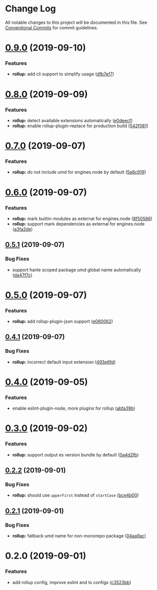 # Change Log

All notable changes to this project will be documented in this file.
See [Conventional Commits](https://conventionalcommits.org) for commit guidelines.

# [0.9.0](https://github.com/1stG/configs/compare/@1stg/rollup-config@0.8.0...@1stg/rollup-config@0.9.0) (2019-09-10)


### Features

* **rollup:** add cli support to simplify usage ([dfb7ef7](https://github.com/1stG/configs/commit/dfb7ef7))





# [0.8.0](https://github.com/1stG/configs/compare/@1stg/rollup-config@0.7.0...@1stg/rollup-config@0.8.0) (2019-09-09)


### Features

* **rollup:** detect available extensions automatically ([e0deecf](https://github.com/1stG/configs/commit/e0deecf))
* **rollup:** enable rollup-plugin-replace for production build ([542f081](https://github.com/1stG/configs/commit/542f081))





# [0.7.0](https://github.com/1stG/configs/compare/@1stg/rollup-config@0.6.0...@1stg/rollup-config@0.7.0) (2019-09-07)


### Features

* **rollup:** do not include umd for engines.node by default ([5a6c919](https://github.com/1stG/configs/commit/5a6c919))





# [0.6.0](https://github.com/1stG/configs/compare/@1stg/rollup-config@0.5.1...@1stg/rollup-config@0.6.0) (2019-09-07)


### Features

* **rollup:** mark builtin-modules as external for engines.node ([8f50586](https://github.com/1stG/configs/commit/8f50586))
* **rollup:** support mark dependencies as external for engines.node ([a3fa2de](https://github.com/1stG/configs/commit/a3fa2de))





## [0.5.1](https://github.com/1stG/configs/compare/@1stg/rollup-config@0.5.0...@1stg/rollup-config@0.5.1) (2019-09-07)


### Bug Fixes

* support hanle scoped package umd global name automatically ([da47f7c](https://github.com/1stG/configs/commit/da47f7c))





# [0.5.0](https://github.com/1stG/configs/compare/@1stg/rollup-config@0.4.1...@1stg/rollup-config@0.5.0) (2019-09-07)


### Features

* **rollup:** add rollup-plugin-json support ([e060062](https://github.com/1stG/configs/commit/e060062))





## [0.4.1](https://github.com/1stG/configs/compare/@1stg/rollup-config@0.4.0...@1stg/rollup-config@0.4.1) (2019-09-07)


### Bug Fixes

* **rollup:** incorrect default input extension ([493e6fd](https://github.com/1stG/configs/commit/493e6fd))





# [0.4.0](https://github.com/1stG/configs/compare/@1stg/rollup-config@0.3.0...@1stg/rollup-config@0.4.0) (2019-09-05)


### Features

* enable eslint-plugin-node, more plugins for rollup ([abfa39b](https://github.com/1stG/configs/commit/abfa39b))





# [0.3.0](https://github.com/1stG/configs/compare/@1stg/rollup-config@0.2.2...@1stg/rollup-config@0.3.0) (2019-09-02)


### Features

* **rollup:** support output es version bundle by default ([0a4d2fb](https://github.com/1stG/configs/commit/0a4d2fb))





## [0.2.2](https://github.com/1stG/configs/compare/@1stg/rollup-config@0.2.1...@1stg/rollup-config@0.2.2) (2019-09-01)


### Bug Fixes

* **rollup:** should use `upperFirst` instead of `startCase` ([bce4b00](https://github.com/1stG/configs/commit/bce4b00))





## [0.2.1](https://github.com/1stG/configs/compare/@1stg/rollup-config@0.2.0...@1stg/rollup-config@0.2.1) (2019-09-01)


### Bug Fixes

* **rollup:** fallback umd name for non-monorepo package ([04aa9ac](https://github.com/1stG/configs/commit/04aa9ac))





# 0.2.0 (2019-09-01)


### Features

* add rollup config, improve eslint and ts configs ([c3523bb](https://github.com/1stG/configs/commit/c3523bb))

